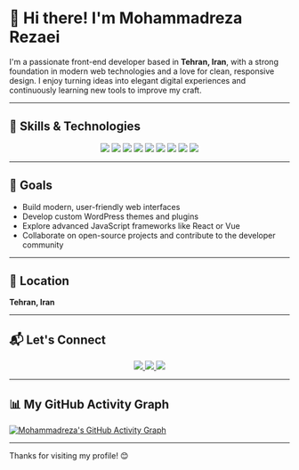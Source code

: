 # 👋 Hi there! I'm Mohammadreza Rezaei

I'm a passionate front-end developer based in **Tehran, Iran**, with a strong foundation in modern web technologies and a love for clean, responsive design. I enjoy turning ideas into elegant digital experiences and continuously learning new tools to improve my craft.

---

## 💼 Skills & Technologies

<p align="center">
  <img src="https://img.shields.io/badge/HTML5-E34F26?style=for-the-badge&logo=html5&logoColor=white" />
  <img src="https://img.shields.io/badge/CSS3-1572B6?style=for-the-badge&logo=css3&logoColor=white" />
  <img src="https://img.shields.io/badge/SASS-CC6699?style=for-the-badge&logo=sass&logoColor=white" />
  <img src="https://img.shields.io/badge/Bootstrap-7952B3?style=for-the-badge&logo=bootstrap&logoColor=white" />
  <img src="https://img.shields.io/badge/Tailwind-06B6D4?style=for-the-badge&logo=tailwind-css&logoColor=white" />
  <img src="https://img.shields.io/badge/JavaScript-F7DF1E?style=for-the-badge&logo=javascript&logoColor=black" />
  <img src="https://img.shields.io/badge/jQuery-0769AD?style=for-the-badge&logo=jquery&logoColor=white" />
  <img src="https://img.shields.io/badge/WordPress-21759B?style=for-the-badge&logo=wordpress&logoColor=white" />
  <img src="https://img.shields.io/badge/PHP-777BB4?style=for-the-badge&logo=php&logoColor=white" />
</p>

---

## 🚀 Goals

- Build modern, user-friendly web interfaces  
- Develop custom WordPress themes and plugins  
- Explore advanced JavaScript frameworks like React or Vue  
- Collaborate on open-source projects and contribute to the developer community

---

## 📍 Location

**Tehran, Iran**

---

## 📬 Let's Connect

<p align="center">
  <a href="https://t.me/Mrkiller_org" target="_blank">
    <img src="https://img.shields.io/badge/Telegram-26A5E4?style=for-the-badge&logo=telegram&logoColor=white" />
  </a>
  <a href="https://www.instagram.com/moh_r_rezaee?igsh=OTl5Nmo4NDBpNHk2" target="_blank">
    <img src="https://img.shields.io/badge/Instagram-E4405F?style=for-the-badge&logo=instagram&logoColor=white" />
  </a>
  <a href="https://x.com/Killermrrezayee?s=09" target="_blank">
    <img src="https://img.shields.io/badge/X-000000?style=for-the-badge&logo=x&logoColor=white" />
  </a>
</p>

---

## 📊 My GitHub Activity Graph

[![Mohammadreza's GitHub Activity Graph](https://github-readme-activity-graph.cyclic.app/graph?username=mrrezayee&theme=react-dark)](https://github.com/Ashutosh00710/github-readme-activity-graph)

---

Thanks for visiting my profile! 😊
